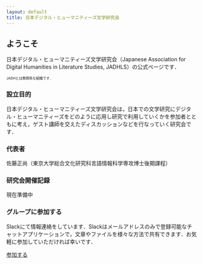 ```yaml
---
layout: default
title: 日本デジタル・ヒューマニティーズ文学研究会
---
```



## ようこそ

日本デジタル・ヒューマニティーズ文学研究会（Japanese Association for Digital Humanities in Literature Studies, JADHLS）の公式ページです．

<span style="font-size: xx-small">JADHとは無関係な組織です．</span>

### 設立目的

日本デジタル・ヒューマニティーズ文学研究会は，日本での文学研究にデジタル・ヒューマニティーズをどのように応用し研究で利用していくかを参加者とともに考え，ゲスト講師を交えたディスカッションなどを行なっていく研究会です．

### 代表者

佐藤正尚（東京大学総合文化研究科言語情報科学専攻博士後期課程）

### 研究会開催記録

現在準備中

### グループに参加する

Slackにて情報連絡をしています．Slackはメールアドレスのみで登録可能なチャットアプリケーションで，文章やファイルを様々な方法で共有できます．お気軽に参加していただければ幸いです．

[参加する](https://join.slack.com/t/jadhls/shared_invite/enQtNTcxNzQyMDkyODE2LTUzM2M4NzFkZGM5YzBlZDhlMjdkYzZkMjc5ZGYzMDNiN2VlZGRmMzc4OGFlOWZlMDJkZDE2Y2Q1YmRjZmE0NGY)

